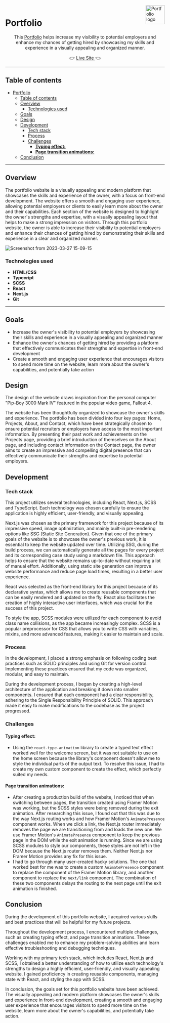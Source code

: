 <a target="_blank" href="https://www.patrikp.dev/">
<img  src="https://user-images.githubusercontent.com/67468836/227938093-008cec62-71af-4827-b84e-7ba70dac917b.png"  alt="Portfolio logo" align="right"  height="60"  />
</a>

# Portfolio

<p align="center">This <a target="_blank" href="https://www.patrikp.dev/">Portfolio</a> helps increase my visibility to potential employers and enhance my chances of getting hired by showcasing my skills and experience in a visually appealing and organized manner.</p>

<p align="center">&#128073 <a target="_blank" href="https://www.patrikp.dev/">Live Site </a>&#128072</p>

---

## Table of contents

- [Portfolio](#portfolio)
  - [Table of contents](#table-of-contents)
  - [Overview](#overview)
    - [Technologies used](#technologies-used)
  - [Goals](#goals)
  - [Design](#design)
  - [Development](#development)
    - [Tech stack](#tech-stack)
    - [Process](#process)
    - [Challenges](#challenges)
      - [**Typing effect:**](#typing-effect)
      - [**Page transition animations:**](#page-transition-animations)
  - [Conclusion](#conclusion)

---

## Overview

The portfolio website is a visually appealing and modern platform that showcases the skills and experience of the owner, with a focus on front-end development. The website offers a smooth and engaging user experience, allowing potential employers or clients to easily learn more about the owner and their capabilities. Each section of the website is designed to highlight the owner's strengths and expertise, with a visually appealing layout that helps to make a strong impression on visitors. Through this portfolio website, the owner is able to increase their visibility to potential employers and enhance their chances of getting hired by demonstrating their skills and experience in a clear and organized manner.

![Screenshot from 2023-03-27 15-09-15]()

### Technologies used

- **HTML/CSS**
- **Typecript**
- **SCSS**
- **React**
- **Next.js**
- **Git**

---

## Goals

- Increase the owner's visibility to potential employers by showcasing their skills and experience in a visually appealing and organized manner
- Enhance the owner's chances of getting hired by providing a platform that effectively communicates their strengths and expertise in front-end development
- Create a smooth and engaging user experience that encourages visitors to spend more time on the website, learn more about the owner's capabilities, and potentially take action

## Design

The design of the website draws inspiration from the personal computer "Pip-Boy 3000 Mark IV" featured in the popular video game, Fallout 4. 

The website has been thoughtfully organized to showcase the owner's skills and experience. The portfolio has been divided into four key pages: Home, Projects, About, and Contact, which have been strategically chosen to ensure potential recruiters or employers have access to the most important information. By presenting their past work and achievements on the Projects page, providing a brief introduction of themselves on the About page, and including contact information on the Contact page, the owner aims to create an impressive and compelling digital presence that can effectively communicate their strengths and expertise to potential employers.

## Development

### Tech stack

This project utilizes several technologies, including React, Next.js, SCSS and TypeScript. Each technology was chosen carefully to ensure the application is highly efficient, user-friendly, and visually appealing.

Next.js was chosen as the primary framework for this project because of its impressive speed, image optimization, and mainly built-in pre-rendering options like SSG (Static Site Generation). Given that one of the primary goals of the website is to showcase the owner's previous work, it is essential to keep the website updated over time. Utilizing SSG, during the build process, we can automatically generate all the pages for every project and its corresponding case study using a markdown file. This approach helps to ensure that the website remains up-to-date without requiring a lot of manual effort. Additionally, using static site generation can improve website performance and reduce page load times, resulting in a better user experience.

React was selected as the front-end library for this project because of its declarative syntax, which allows me to create reusable components that can be easily rendered and updated on the fly. React also facilitates the creation of highly interactive user interfaces, which was crucial for the success of this project.

To style the app, SCSS modules were utilized for each component to avoid class name collisions, as the app became increasingly complex. SCSS is a popular preprocessor for CSS that allows you to write CSS with variables, mixins, and more advanced features, making it easier to maintain and scale.

### Process

In the development, I placed a strong emphasis on following coding best practices such as SOLID principles and using Git for version control. Implementing these practices ensured that my code was organized, modular, and easy to maintain.

During the development process, I began by creating a high-level architecture of the application and breaking it down into smaller components. I ensured that each component had a clear responsibility, adhering to the Single Responsibility Principle of SOLID. This approach made it easy to make modifications to the codebase as the project progressed.

### Challenges

#### **Typing effect:**

- Using the `react-type-animation` library to create a typed text effect worked well for the welcome screen, but it was not suitable to use on the home screen because the library's component doesn't allow me to style the individual parts of the output text. To resolve this issue, I had to create my own custom component to create the effect, which perfectly suited my needs.

#### **Page transition animations:**

- After creating a production build of the website, I noticed that when switching between pages, the transition created using Framer Motion was working, but the SCSS styles were being removed during the exit animation. After researching this issue, I found out that this was due to the way Next.js routing works and how Framer Motion's `AnimatePresence` component works. When we click a link, the Next.js router immediately removes the page we are transitioning from and loads the new one. We use Framer Motion's `AnimatePresence` component to keep the previous page in the DOM while the exit animation is running. Since we are using SCSS modules to style our components, these styles are not left in the DOM because the Next.js router removes them. Neither Next.js nor Framer Motion provides any fix for this issue.
- I had to go through many user-created hacky solutions. The one that worked best for me was to create a custom `AnimatePresence` component to replace the component of the Framer Motion library, and another component to replace the `next/link` component. The combination of these two components delays the routing to the next page until the exit animation is finished.

## Conclusion

During the development of this portfolio website, I acquired various skills and best practices that will be helpful for my future projects.

Throughout the development process, I encountered multiple challenges, such as creating typing effect, and page transition animations. These challenges enabled me to enhance my problem-solving abilities and learn effective troubleshooting and debugging techniques.

Working with my primary tech stack, which includes React, Next.js and SCSS, I obtained a better understanding of how to utilize each technology's strengths to design a highly efficient, user-friendly, and visually appealing website. I gained proficiency in creating reusable components, managing state with React, and styling the app with SCSS.

In conclusion, the goals set for this portfolio website have been achieved. The visually appealing and modern platform showcases the owner's skills and experience in front-end development, creating a smooth and engaging user experience that encourages visitors to spend more time on the website, learn more about the owner's capabilities, and potentially take action.
